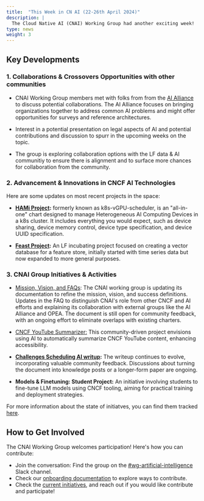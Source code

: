 ```yaml
---
title:  "This Week in CN AI (22-26th April 2024)"
description: |
  The Cloud Native AI (CNAI) Working Group had another exciting week!  Highlights include discussions with the AI Alliance, exciting new projects, and ongoing initiatives for shaping the cloud native AI landscape.
type: news
weight: 3
---
```


## Key Developments

### 1. Collaborations & Crossovers Opportunities with other communities

- CNAI Working Group members met with folks from from the [AI Alliance](https://thealliance.ai/) to discuss potential collaborations. The AI Alliance focuses on bringing organizations together to address common AI problems and might offer opportunities for surveys and reference architectures.

- Interest in a potential presentation on legal aspects of AI and potential contributions and discussion to spurr in the upcoming weeks on the topic.

- The group is exploring collaboration options with the LF data & AI communitiy to ensure there is alignment and to surface more chances for collaboration from the community.

### 2. Advancement & Innovations in CNCF AI Technologies

Here are some updates on most recent projects in the space:

- **[HAMi Project](https://github.com/Project-HAMi/HAMi):**  formerly known as k8s-vGPU-scheduler, is an "all-in-one" chart designed to manage Heterogeneous AI Computing Devices in a k8s cluster. It includes everything you would expect, such as device sharing, device memory control, device type specification, and device UUID specification.

- **[Feast Project](https://feast.dev/):** An LF incubating project focused on creating a vector database for a feature store, initially started with time series data but now expanded to more general purposes.

### 3. CNAI Group Initiatives & Activities

- [Mission, Vision, and FAQs](https://docs.google.com/document/d/1MJz-Ujvg18LuDiFNJoob10eb0Aehe64tbCdN8J8x3so/edit): The CNAI working group is updating its documentation to refine the mission, vision, and success definitions. Updates in the FAQ to distinguish CNAI's role from other CNCF and AI efforts and explaining its collaboration with external groups like the AI Alliance and OPEA. The document is still open for community feedback, with an ongoing effort to eliminate overlaps with existing charters.

- [CNCF YouTube Summarizer:](https://docs.google.com/presentation/d/1lkdgG22KMxXuc582_CtNBgfVcJTNxf1diXXhTXNy8qg/edit?usp=sharing) This community-driven project envisions using AI to automatically summarize CNCF YouTube content, enhancing accessibility.

- **[Challenges Scheduling AI writup](https://docs.google.com/document/d/1KNmTKwI_cRXZ0KVBqdBhkO1EuS4PhLIUvT16Y2a5erU/edit):** The writeup continues to evolve, incorporating valuable community feedback. Discussions about turning the document into knowledge posts or a longer-form paper are ongoing.

- **Models & Finetuning: Student Project:** An initiative involving students to fine-tune LLM models using CNCF tooling, aiming for practical training and deployment strategies.

For more information about the state of initiatves, you can find them tracked [here](https://github.com/orgs/cncf/projects/38).

## How to Get Involved

The CNAI Working Group welcomes participation! Here's how you can contribute:

- Join the conversation: Find the group on the [#wg-artificial-intelligence](https://cloud-native.slack.com/archives/C05TYJE81SR) Slack channel.
- Check our [onboarding documentation](https://tag-runtime.cncf.io/wgs/cnaiwg/onboarding/) to explore ways to contribute.
- Check the [current initiatives](https://github.com/orgs/cncf/projects/38), and reach out if you would like contribute and participate!